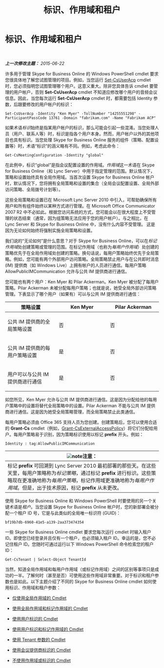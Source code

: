 ﻿---
title: 标识、作用域和租户
TOCTitle: 标识、作用域和租户
ms:assetid: 7cfa194a-2d01-4370-9b48-ee13ff597fa5
ms:mtpsurl: https://technet.microsoft.com/zh-cn/library/Dn362819(v=OCS.15)
ms:contentKeyID: 56271169
ms.date: 06/02/2017
mtps_version: v=OCS.15
ms.translationtype: HT
---

# 标识、作用域和租户

 

_**上一次修改主题：** 2015-06-22_

许多用于管理 Skype for Business Online 的 Windows PowerShell cmdlet 要求您很具体地了解您试图管理的项目。例如，当您运行 [Set-CsUserAcp](https://docs.microsoft.com/en-us/powershell/module/skype/Set-CsUserAcp) cmdlet 时，您必须指明您试图管理哪个用户。这意义重大。除非您具体告诉 cmdlet 要管理的用户帐户，否则 **Set-CsUserAcp** cmdlet 不知道应修改哪个用户的音频会议信息。因此，当您每次运行 **Set-CsUserAcp** cmdlet 时，都需要包括 Identity 参数，后跟要修改的用户帐户的标识：

    Set-CsUserAcp -Identity "Ken Myer" -TollNumber "14255551298" -ParticipantPassCode 13761 -Domain "fabrikam.com" -Name "Fabrikam ACP"

如果术语*标识*始终是指某用户帐户的标识，那么可能会引起一些混淆。当您处理人员（用户、联系人等）时，标识是指各个用户本身。然而，用户帐户以外的其他项目也具有标识。当您处理 Skype for Business Online 服务的组件（策略、配置设置等）时，术语“标识”的涵义略有不同。例如，考虑此命令：

    Get-CsMeetingConfiguration -Identity "global"

在此例中，标识“global”是指会议配置设置的作用域。*作用域*这一术语在 Skype for Business Online（和 Lync Server）中用于指定管理的范围。默认情况下，策略和设置始终具有全局作用域。当首次设置 Skype for Business Online 帐户时，默认情况下，您将拥有全局策略和设置的集合（全局会议配置设置、全局外部访问策略、全局拨号计划等）。

这些全局策略和设置已在 Microsoft Lync Server 2010 中引入，可帮助确保所有用户和所有组件始终以某种方式进行管理。在 Microsoft Office Communicator 2007 R2 中不必如此。根据您访问系统的方式，您可能会以在很大程度上不受管理的状态结束（通常，因为组策略无法应用于您的用户帐户）。与之相比，在 Lync Server 和 Skype for Business Online 中，没有什么内容不受管理。 这是因为无论如何始终将强制实施全局策略和设置。

我们说的“无论如何”是什么意思？对于 Skype for Business Online，可以在*标记作用域*处创建策略或管理的范围。在标记作用域（也称为*每用户作用域*）处创建的策略优先于在全局作用域处创建的策略。换句话说，每用户策略始终优先于全局策略。例如，您可能有两个外部用户访问策略。全局策略禁止用户与在公共即时消息 (IM) 提供商（如 Windows Live）上拥有帐户的人员进行通信。每用户策略 AllowPublicIMCommunication 允许与公共 IM 提供商进行通信。

您可能也有两个用户：Ken Myer 和 Pilar Ackerman。Ken Myer 被分配了每用户策略。Pilar Ackerman 未被分配每用户策略；也就是说，她受全局外部访问策略管理。下表显示了哪个用户（如果有）可以与公共 IM 提供商进行通信：


<table>
<colgroup>
<col style="width: 33%" />
<col style="width: 33%" />
<col style="width: 33%" />
</colgroup>
<thead>
<tr class="header">
<th>策略设置</th>
<th>Ken Myer</th>
<th>Pilar Ackerman</th>
</tr>
</thead>
<tbody>
<tr class="odd">
<td><p>公共 IM 提供商的全局策略设置</p></td>
<td><p>否</p></td>
<td><p>否</p></td>
</tr>
<tr class="even">
<td><p>公共 IM 提供商的每用户策略设置</p></td>
<td><p>是</p></td>
<td><p>否</p></td>
</tr>
<tr class="odd">
<td><p>用户可以与公共 IM 提供商进行通信</p></td>
<td><p>是</p></td>
<td><p>否</p></td>
</tr>
</tbody>
</table>


如您所见，Ken Myer 允许与公共 IM 提供商进行通信。这是因为分配给他的每用户策略中的设置将替代全局策略中的设置。Pilar Ackerman 不能与公共 IM 提供商进行通信。这是因为她受全局策略管理，而全局策略禁止此类通信。

每用户策略必须由 Office 365 支持人员为您创建。创建策略后，您可以使用合适的 **Grant-Cs** cmdlet（例如，[Grant-CsExternalAccessPolicy](https://docs.microsoft.com/en-us/powershell/module/skype/Grant-CsExternalAccessPolicy)）将它们分配给用户。每用户策略易于识别，因为策略标识使用以标记 **prefix** 开头。例如：

    Identity : tag:AllowPublicIMCommunication

<table>
<thead>
<tr class="header">
<th><img src="images/Dn783119.note(OCS.15).gif" title="note" alt="note" />注意：</th>
</tr>
</thead>
<tbody>
<tr class="odd">
<td>标记 <strong>prefix</strong> 可回溯到 Lync Server 2010 最初部署的那些天。在这些天里，每用户策略称为<em>标记策略</em>，通过标记 <strong>prefix</strong> 进行标识。这些策略现在更准确地称为<em>每用户策略</em>，标记作用域更准确地称为<em>每用户作用域</em>。但是，出于技术原因，标记 <strong>prefix</strong> 从未更改。</td>
</tr>
</tbody>
</table>


使用 Skype for Business Online 和 Windows PowerShell 时要使用的另一个关键术语是*租户*。当您设置 Skype for Business Online 帐户时，您的新部署会被分配一个租户 ID 号，它是与此类似的全局唯一标识符 (GUID)：

    bf19b7db-6960-41e5-a139-2aa373474354

一些 Skype for Business Online cmdlet 要求您每次运行 cmdlet 时输入租户 ID。即使您已经登录并且仅有一个租户，也必须输入租户 ID。幸运的是，您不必记住租户 ID。您随时可通过运行以下 Windows PowerShell 命令检索您的租户 ID：

    Get-CsTenant | Select-Object TenantId

当然，知道全局作用域和每用户作用域（或标记作用域）之间的区别等事项只是成功的一半。了解何时（甚至是否）可使用这些作用域非常重要。对于标识和租户参数也是如此。以下主题介绍了不同的 Skype for Business Online cmdlet 如何使用标识、作用域和租户参数：

  - [仅使用全局作用域的 Cmdlet](cmdlets-in-skype-for-business-online-that-use-only-the-global-scope.md)

  - [使用全局作用域和标记作用域的 Cmdlet](cmdlets-in-skype-for-business-online-that-use-the-global-scope-and-the-tag-scope.md)

  - [使用用户标识的 Cmdlet](cmdlets-in-skype-for-business-online-that-use-a-user-identity.md)

  - [使用用户标识和标记作用域的 Cmdlet](cmdlets-in-skype-for-business-online-that-use-a-user-identity-and-the-tag-scope.md)

  - [使用 Tenant 参数的 Cmdlet](cmdlets-in-skype-for-business-online-that-use-the-tenant-parameter.md)

  - [使用会议提供商标识的 Cmdlet](cmdlets-in-skype-for-business-online-that-use-a-conferencing-provider-identity.md)

  - [不使用作用域或标识的 Cmdlet](cmdlets-in-skype-for-business-online-that-do-not-use-a-scope-or-an-identity.md)

